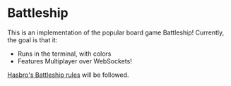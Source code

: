 # Battleship

This is an implementation of the popular board game Battleship!
Currently, the goal is that it:

- Runs in the terminal, with colors
- Features Multiplayer over WebSockets!

[Hasbro's Battleship rules](https://www.hasbro.com/common/instruct/battleship.pdf) will be followed.
